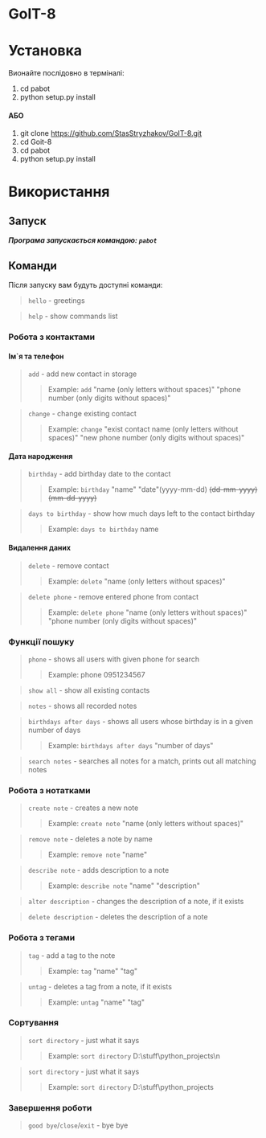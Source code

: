 # GoIT-8


# Установка 

Вионайте послідовно в терміналі:


1. cd pabot
2. python setup.py install

#### АБО

1. git clone https://github.com/StasStryzhakov/GoIT-8.git
2. cd Goit-8
3. cd pabot
4. python setup.py install


# Використання

## Запуск

**_Програма запускається командою: `pabot`_**

## Команди

Після запуску вам будуть доступні команди:

> `hello` - greetings
 
> `help` - show commands list

### Робота з контактами

#### Ім`я та телефон

> `add` - add new contact in storage 
>>Example: `add` "name (only letters without spaces)" "phone number (only digits without spaces)"

> `change` - change existing contact 
>>Example: `change` "exist contact name (only letters without spaces)" "new phone number (only digits without spaces)"

#### Дата народження

> `birthday` - add birthday date to the contact 
>>Example: `birthday` "name" "date"(yyyy-mm-dd) ~~(dd-mm-yyyy)~~ ~~(mm-dd-yyyy)~~

> `days to birthday` - show how much days left to the contact birthday 
>>Example: `days to birthday` name

#### Видалення даних

> `delete` - remove contact
>>Example: `delete` "name (only letters without spaces)"

> `delete phone` - remove entered phone from contact 
>>Example: `delete phone` "name (only letters without spaces)" "phone number (only digits without spaces)"


### Функції пошуку

>`phone` - shows all users with given phone for search
>> Example: phone 0951234567

> `show all` - show all existing contacts

> `notes` - shows all recorded notes

>`birthdays after days` - shows all users whose birthday is in a given number of days
>>Example: `birthdays after days` "number of days"

> `search notes` - searches all notes for a match, prints out all matching notes
### Робота з нотатками 

> `create note` - creates a new note 
>>Example: `create note` "name (only letters without spaces)"

> `remove note` - deletes a note by name 
>>Example: `remove note` "name"

> `describe note` - adds description to a note 
>>Example: `describe note` "name" "description"

> `alter description` - changes the description of a note, if it exists

> `delete description` - deletes the description of a note

### Робота з тегами

> `tag` - add a tag to the note 
>>Example: `tag` "name" "tag"

> `untag` - deletes a tag from a note, if it exists 
>>Example: `untag` "name" "tag"

### Сортування

> `sort directory` - just what it says 
>>Example: `sort directory` D:\\stuff\\python_projects\n

> `sort directory` - just what it says 
>>Example: `sort directory` D:\\stuff\\python_projects

### Завершення роботи

>`good bye`/`close`/`exit` - bye bye

